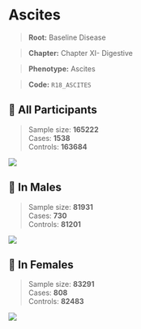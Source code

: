 # Ascites

> **Root:** Baseline Disease  

> **Chapter:** Chapter XI- Digestive  

> **Phenotype:** Ascites  

> **Code:** `R18_ASCITES`

## 🧪 All Participants  
> Sample size: **165222**  
> Cases: **1538**  
> Controls: **163684**
<img src="/Disease/Figures/ALL/Incidence/R18_ASCITES.png"/>
<CsvTable src="/Disease/Data/ALL/Incidence/COX_R18_ASCITES.csv" label="🔍 View full results" />

## 👨 In Males  
> Sample size: **81931**  
> Cases: **730**  
> Controls: **81201**
<img src="/Disease/Figures/Male/Incidence/R18_ASCITES.png"/>
<CsvTable src="/Disease/Data/Male/Incidence/COX_R18_ASCITES.csv" label="🔍 View full results" />

## 👩 In Females  
> Sample size: **83291**  
> Cases: **808**  
> Controls: **82483**
<img src="/Disease/Figures/Female/Incidence/R18_ASCITES.png"/>
<CsvTable src="/Disease/Data/Female/Incidence/COX_R18_ASCITES.csv" label="🔍 View full results" />
